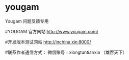 # yougam
Yougam 问题反馈专用

#YOUGAM 官方网站
http://www.yougam.com/

#开发版本测试网站
http://inchina.xin:8000/

#联系作者通信方式：
微信账号：xiongtuntianxia （雄吞天下）
